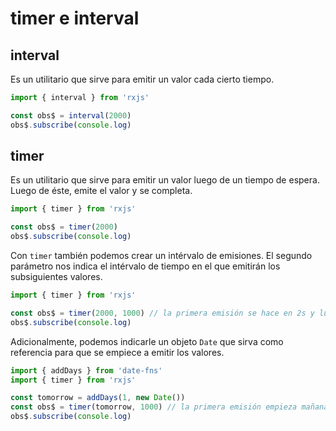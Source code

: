 # timer e interval

## interval

Es un utilitario que sirve para emitir un valor cada cierto tiempo.

````typescript
import { interval } from 'rxjs'

const obs$ = interval(2000)
obs$.subscribe(console.log)
````

## timer

Es un utilitario que sirve para emitir un valor luego de un tiempo de espera. Luego de
éste, emite el valor y se completa.

````typescript
import { timer } from 'rxjs'

const obs$ = timer(2000)
obs$.subscribe(console.log)
````

Con `timer` también podemos crear un intérvalo de emisiones. El segundo parámetro nos indica el intérvalo
de tiempo en el que emitirán los subsiguientes valores.

````typescript
import { timer } from 'rxjs'

const obs$ = timer(2000, 1000) // la primera emisión se hace en 2s y luego emite cada 1s
obs$.subscribe(console.log)
````

Adicionalmente, podemos indicarle un objeto `Date` que sirva como referencia para que se empiece a emitir los valores.

````typescript
import { addDays } from 'date-fns'
import { timer } from 'rxjs'

const tomorrow = addDays(1, new Date())
const obs$ = timer(tomorrow, 1000) // la primera emisión empieza mañana y luego emite cada 1s
obs$.subscribe(console.log)
````
